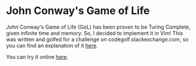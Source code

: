 # John Conway's Game of Life

John Conway's Game of Life (GoL) has been proven to be Turing Complete, given infinite time and memory. So, I decided to implement it in Vim! This was written and golfed for a challenge on codegolf.stackexchange.com, so you can find an explanation of it [here](https://codegolf.stackexchange.com/a/233326/101522).

You can try it online [here](https://tio.run/##1ZBPS8NAEMXxmmMOe@llu6ndlKoJ9SZGBiL4IYqSsI35t9uFFKUp/e5xsk0K1r0IXhyYsO/HmzdMPrvuRYdO@U4ZIcRlLIrY5I0dYlTOVjeKomqNyraEoNjHreTqwT0AOx7ZMKKZ26Lnyt07aCljrphqZSJaiUbK5nPiqii6d9tmiUFyl/Xjhj6uEOoL@NQ79SksjRNRmBwPl8wKpEogL5BXAyeOSCUVH81ON/7qRmjp8zu@WIzeCr21zSvLbebzGV/cWqZqnJLnzaEcuYypoVPMut4F6yW8BhDkRuiA9q/6dFBJzQ@aRqxPUIKrJkwEFFBCjS2HroYuhq6RprgNsknIsufNRqkuzylkjvl2nrUcjwL9UT22cMQAYHfT/45hPPgbhjO/cMOv3Nbsvz/HVtMv).
